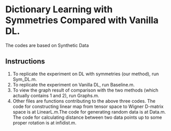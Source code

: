 # Dictionary Learning with Symmetries Compared with Vanilla DL.

The codes are based on Synthetic Data
 
 
 ## Instructions
 1. To replicate the experiment on DL with symmetries (our method), run Sym_DL.m.
 2. To replicate the experiment on Vanilla DL, run Baseline.m.
 3. To view the graph result of comparison with the two methods (which actually contains 1 and 2), run Graphs.m.
 4. Other files are functions contributing to the above three codes. The code for constructing linear map from tensor space to Wigner D-matrix space is at LinearL.m.The code for generating random data is at Data.m. The code for calculating distance between two data points up to some proper rotation is at infidist.m.

